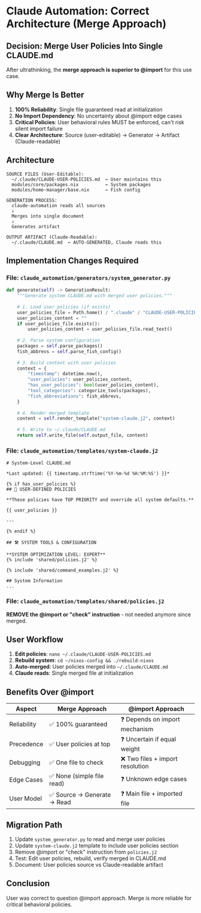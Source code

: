# Claude Automation: Correct Architecture (Merge Approach)

## Decision: Merge User Policies Into Single CLAUDE.md

After ultrathinking, the **merge approach is superior to @import** for this use case.

## Why Merge Is Better

1. **100% Reliability**: Single file guaranteed read at initialization
2. **No Import Dependency**: No uncertainty about @import edge cases  
3. **Critical Policies**: User behavioral rules MUST be enforced, can't risk silent import failure
4. **Clear Architecture**: Source (user-editable) → Generator → Artifact (Claude-readable)

## Architecture

```
SOURCE FILES (User-Editable):
  ~/.claude/CLAUDE-USER-POLICIES.md  ← User maintains this
  modules/core/packages.nix          ← System packages
  modules/home-manager/base.nix      ← Fish config

GENERATION PROCESS:
  claude-automation reads all sources
  ↓
  Merges into single document
  ↓
  Generates artifact

OUTPUT ARTIFACT (Claude-Readable):
  ~/.claude/CLAUDE.md  ← AUTO-GENERATED, Claude reads this
```

## Implementation Changes Required

### File: `claude_automation/generators/system_generator.py`

```python
def generate(self) -> GenerationResult:
    """Generate system CLAUDE.md with merged user policies."""
    
    # 1. Load user policies (if exists)
    user_policies_file = Path.home() / ".claude" / "CLAUDE-USER-POLICIES.md"
    user_policies_content = ""
    if user_policies_file.exists():
        user_policies_content = user_policies_file.read_text()
    
    # 2. Parse system configuration
    packages = self.parse_packages()
    fish_abbrevs = self.parse_fish_config()
    
    # 3. Build context with user policies
    context = {
        "timestamp": datetime.now(),
        "user_policies": user_policies_content,
        "has_user_policies": bool(user_policies_content),
        "tool_categories": categorize_tools(packages),
        "fish_abbreviations": fish_abbrevs,
    }
    
    # 4. Render merged template
    content = self.render_template("system-claude.j2", context)
    
    # 5. Write to ~/.claude/CLAUDE.md
    return self.write_file(self.output_file, content)
```

### File: `claude_automation/templates/system-claude.j2`

```jinja2
# System-Level CLAUDE.md

*Last updated: {{ timestamp.strftime('%Y-%m-%d %H:%M:%S') }}*

{% if has_user_policies %}
## 🎯 USER-DEFINED POLICIES

**These policies have TOP PRIORITY and override all system defaults.**

{{ user_policies }}

---

{% endif %}

## 🛠️ SYSTEM TOOLS & CONFIGURATION

**SYSTEM OPTIMIZATION LEVEL: EXPERT**
{% include 'shared/policies.j2' %}

{% include 'shared/command_examples.j2' %}

## System Information
...
```

### File: `claude_automation/templates/shared/policies.j2`

**REMOVE the @import or "check" instruction** - not needed anymore since merged.

## User Workflow

1. **Edit policies**: `nano ~/.claude/CLAUDE-USER-POLICIES.md`
2. **Rebuild system**: `cd ~/nixos-config && ./rebuild-nixos`
3. **Auto-merged**: User policies merged into `~/.claude/CLAUDE.md`
4. **Claude reads**: Single merged file at initialization

## Benefits Over @import

| Aspect | Merge Approach | @import Approach |
|--------|---------------|-----------------|
| Reliability | ✅ 100% guaranteed | ❓ Depends on import mechanism |
| Precedence | ✅ User policies at top | ❓ Uncertain if equal weight |
| Debugging | ✅ One file to check | ❌ Two files + import resolution |
| Edge Cases | ✅ None (simple file read) | ❓ Unknown edge cases |
| User Model | ✅ Source → Generate → Read | ❓ Main file + imported file |

## Migration Path

1. Update `system_generator.py` to read and merge user policies
2. Update `system-claude.j2` template to include user policies section
3. Remove @import or "check" instruction from `policies.j2`
4. Test: Edit user policies, rebuild, verify merged in CLAUDE.md
5. Document: User policies source vs Claude-readable artifact

## Conclusion

User was correct to question @import approach. Merge is more reliable for critical behavioral policies.
